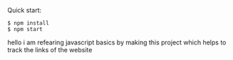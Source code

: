 Quick start:

```
$ npm install
$ npm start
````

hello i am refearing javascript basics by making this project which helps to track the links of the website
